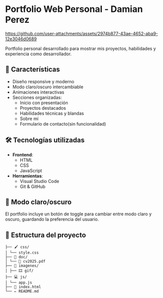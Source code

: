 # Portfolio Web Personal - Damian Perez

https://github.com/user-attachments/assets/2974b877-43ae-4652-aba9-12e3046d0689

Portfolio personal desarrollado para mostrar mis proyectos, habilidades y experiencia como desarrollador.

## 🚀 Características

- Diseño responsive y moderno
- Modo claro/oscuro intercambiable
- Animaciones interactivas
- Secciones organizadas:
  - Inicio con presentación
  - Proyectos destacados
  - Habilidades técnicas y blandas
  - Sobre mí
  - Formulario de contacto(sin funcionalidad)

## 🛠 Tecnologías utilizadas

- **Frontend**:
  - HTML
  - CSS
  - JavaScript
- **Herramientas**:
  - Visual Studio Code
  - Git & GitHub

## 🌈 Modo claro/oscuro

El portfolio incluye un botón de toggle para cambiar entre modo claro y oscuro, guardando la preferencia del usuario.

## 📂 Estructura del proyecto

```
├── 🖌️ css/
│ └── style.css
├── 📂 doc/
│ └── 📜 cv2025.pdf
├── 🌄 imagenes/
│ ├── 🎞️ gif/
├── 💻 js/
│ └── app.js
├── 🚀 index.html
└── ✏️ README.md
```
